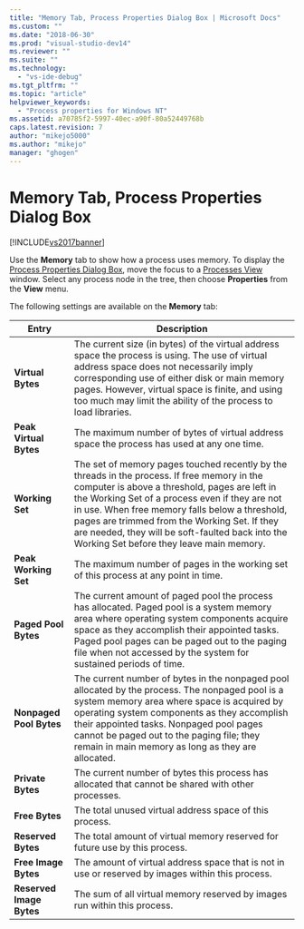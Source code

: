```yaml
---
title: "Memory Tab, Process Properties Dialog Box | Microsoft Docs"
ms.custom: ""
ms.date: "2018-06-30"
ms.prod: "visual-studio-dev14"
ms.reviewer: ""
ms.suite: ""
ms.technology: 
  - "vs-ide-debug"
ms.tgt_pltfrm: ""
ms.topic: "article"
helpviewer_keywords: 
  - "Process properties for Windows NT"
ms.assetid: a70785f2-5997-40ec-a90f-80a52449768b
caps.latest.revision: 7
author: "mikejo5000"
ms.author: "mikejo"
manager: "ghogen"
---
```

# Memory Tab, Process Properties Dialog Box
[!INCLUDE[vs2017banner](../includes/vs2017banner.md)]

  
Use the **Memory** tab to show how a process uses memory. To display the [Process Properties Dialog Box](../debugger/process-properties-dialog-box.md), move the focus to a [Processes View](../debugger/processes-view.md) window. Select any process node in the tree, then choose **Properties** from the **View** menu.  
  
 The following settings are available on the **Memory** tab:  
  
|Entry|Description|  
|-----------|-----------------|  
|**Virtual Bytes**|The current size (in bytes) of the virtual address space the process is using. The use of virtual address space does not necessarily imply corresponding use of either disk or main memory pages. However, virtual space is finite, and using too much may limit the ability of the process to load libraries.|  
|**Peak Virtual Bytes**|The maximum number of bytes of virtual address space the process has used at any one time.|  
|**Working Set**|The set of memory pages touched recently by the threads in the process. If free memory in the computer is above a threshold, pages are left in the Working Set of a process even if they are not in use. When free memory falls below a threshold, pages are trimmed from the Working Set. If they are needed, they will be soft-faulted back into the Working Set before they leave main memory.|  
|**Peak Working Set**|The maximum number of pages in the working set of this process at any point in time.|  
|**Paged Pool Bytes**|The current amount of paged pool the process has allocated. Paged pool is a system memory area where operating system components acquire space as they accomplish their appointed tasks. Paged pool pages can be paged out to the paging file when not accessed by the system for sustained periods of time.|  
|**Nonpaged Pool Bytes**|The current number of bytes in the nonpaged pool allocated by the process. The nonpaged pool is a system memory area where space is acquired by operating system components as they accomplish their appointed tasks. Nonpaged pool pages cannot be paged out to the paging file; they remain in main memory as long as they are allocated.|  
|**Private Bytes**|The current number of bytes this process has allocated that cannot be shared with other processes.|  
|**Free Bytes**|The total unused virtual address space of this process.|  
|**Reserved Bytes**|The total amount of virtual memory reserved for future use by this process.|  
|**Free Image Bytes**|The amount of virtual address space that is not in use or reserved by images within this process.|  
|**Reserved Image Bytes**|The sum of all virtual memory reserved by images run within this process.|



